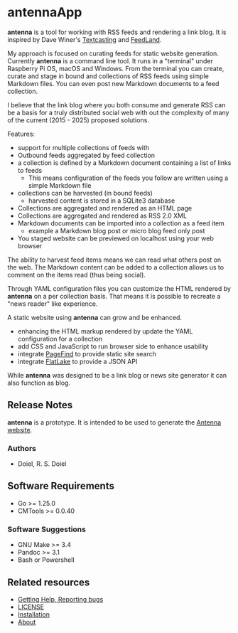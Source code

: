 

# antennaApp

**antenna** is a tool for working with RSS feeds and rendering a link blog.
It is inspired by Dave Winer's [Textcasting](https://textcasting.org) and [FeedLand](https://github.com/scripting/feedLand/).

My approach is focused on curating feeds for static website generation. Currently 
**antenna** is a command line tool. It runs in a "terminal" under Raspberry Pi OS,
macOS and Windows. From the terminal you can create, curate and stage in bound and collections
of RSS feeds using simple Markdown files. You can even post new Markdown documents to a
feed collection. 

I believe that the link blog where you both consume and generate RSS can be a basis for a truly 
distributed social web with out the complexity of many of the current (2015 - 2025)
proposed solutions.

Features:

- support for multiple collections of feeds with
- Outbound feeds aggregated by feed collection
- a collection is defined by a Markdown document containing a list of links to feeds
  - This means configuration of the feeds you follow are written using a simple Markdown file
- collections can be harvested (in bound feeds)
  - harvested content is stored in a SQLite3 database
- Collections are aggregated and rendered as an HTML page
- Collections are aggregated and rendered as RSS 2.0 XML
- Markdown documents can be imported into a collection as a feed item
  - example a Markdown blog post or micro blog feed only post
- You staged website can be previewed on localhost using your web browser

The ability to harvest feed items means we can read what others post on the web. The Markdown content
can be added to a collection allows us to comment on the items read (thus being social).

Through YAML configuration files you can customize the HTML rendered by **antenna** on a per
collection basis. That means it is possible to recreate a "news reader" like experience. 

A static website using **antenna** can grow and be enhanced.  

- enhancing the HTML markup rendered by update the YAML configuration for a collection
- add CSS and JavaScript to run browser side to enhance usability
- integrate [PageFind](https://pagefind.app) to provide static site search
- integrate [FlatLake](https://flatlake.app) to provide a JSON API

While **antenna** was designed to be a link blog or news site generator it can also
function as blog.

## Release Notes

**antenna** is a prototype. It is intended to be used to generate the [Antenna website](https://rsdoiel.github.io/antenna).


### Authors

- Doiel, R. S. Doiel

## Software Requirements

- Go >= 1.25.0
- CMTools >= 0.0.40

### Software Suggestions

- GNU Make >= 3.4
- Pandoc >= 3.1
- Bash or Powershell

## Related resources

- [Getting Help, Reporting bugs](https://github.com/rsdoiel/AntennaApp/issues)
- [LICENSE](https://www.gnu.org/licenses/agpl-3.0.en.html)
- [Installation](INSTALL.md)
- [About](about.md)

